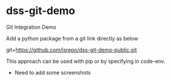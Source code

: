 # dss-git-demo
Git Integration Demo

Add a python package from a git link directly as below

git+https://github.com/jsrepo/dss-git-demo-public.git

This approach can be used with pip or by specifying in code-env.


- Need to add some screenshots
